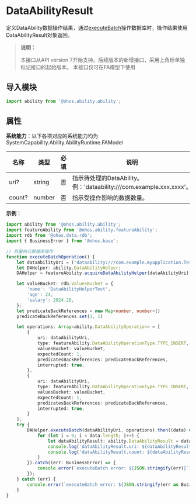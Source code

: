 # DataAbilityResult

定义DataAbility数据操作结果，通过[executeBatch](js-apis-inner-ability-dataAbilityHelper.md#dataabilityhelperexecutebatch)操作数据库时，操作结果使用DataAbilityResult对象返回。

> **说明：**
> 
> 本接口从API version 7开始支持。后续版本的新增接口，采用上角标单独标记接口的起始版本。
> 本接口仅可在FA模型下使用

## 导入模块

```ts
import ability from '@ohos.ability.ability';
```

## 属性

**系统能力**：以下各项对应的系统能力均为SystemCapability.Ability.AbilityRuntime.FAModel

| 名称       | 类型  |     必填    |       说明   |
| --------  | --------  | --------    | --------    |
| uri?      | string    |      否    | 指示待处理的DataAbility。例：'dataability:///com.example.xxx.xxxx'。  |
| count?     | number    |      否    | 指示受操作影响的数据数量。  |

**示例：**

```ts
import ability from '@ohos.ability.ability';
import featureAbility from '@ohos.ability.featureAbility';
import rdb from '@ohos.data.rdb';
import { BusinessError } from '@ohos.base';

// 批量执行数据库操作
function executeBatchOperation() {
    let dataAbilityUri = ('dataability:///com.example.myapplication.TestDataAbility');
    let DAHelper: ability.DataAbilityHelper;
    DAHelper = featureAbility.acquireDataAbilityHelper(dataAbilityUri);

    let valueBucket: rdb.ValuesBucket = {
        'name': 'DataAbilityHelperTest',
        'age': 24,
        'salary': 2024.20,
    };
    let predicateBackReferences = new Map<number, number>()
    predicateBackReferences.set(1, 1)

    let operations: Array<ability.DataAbilityOperation> = [
        {
            uri: dataAbilityUri,
            type: featureAbility.DataAbilityOperationType.TYPE_INSERT,
            valuesBucket: valueBucket,
            expectedCount: 1,
            predicatesBackReferences: predicateBackReferences,
            interrupted: true,
        },
        {
            uri: dataAbilityUri,
            type: featureAbility.DataAbilityOperationType.TYPE_INSERT,
            valuesBucket: valueBucket,
            expectedCount: 1,
            predicatesBackReferences: predicateBackReferences,
            interrupted: true,
        }
    ];
    try {
        DAHelper.executeBatch(dataAbilityUri, operations).then((data) => {
            for (let i = 0; i < data.length; i++) {
                let dataAbilityResult: ability.DataAbilityResult = data[i];
                console.log('dataAbilityResult.uri: ${dataAbilityResult.uri}');
                console.log('dataAbilityResult.count: ${dataAbilityResult.count}');
            }
        }).catch((err: BusinessError) => {
            console.error(`executeBatch error: ${JSON.stringify(err)}`);
        });
    } catch (err) {
        console.error(`executeBatch error: ${JSON.stringify(err as BusinessError)}`);
    }
}
```